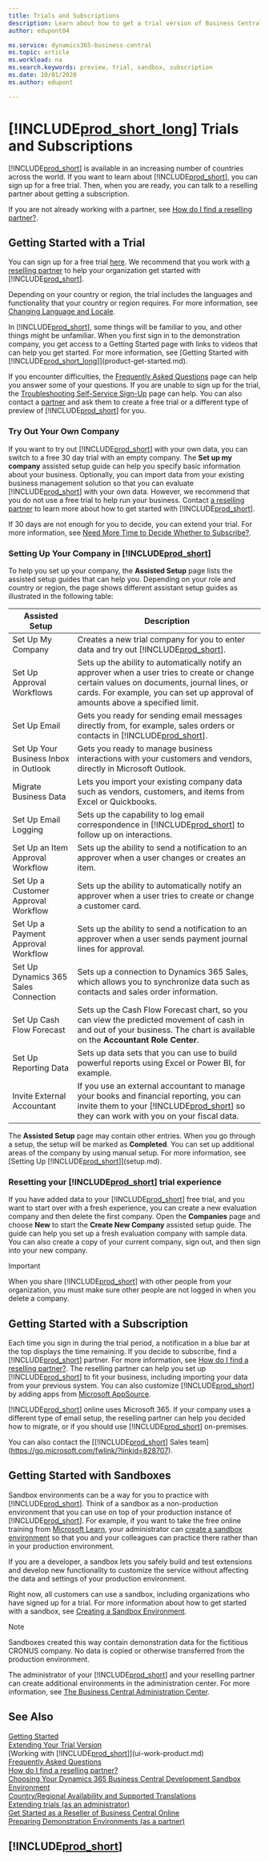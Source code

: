 ```yaml
---
title: Trials and Subscriptions
description: Learn about how to get a trial version of Business Central, how to work with sandbox environments, and how to sign up for a subscription.
author: edupont04

ms.service: dynamics365-business-central
ms.topic: article
ms.workload: na
ms.search.keywords: preview, trial, sandbox, subscription
ms.date: 10/01/2020
ms.author: edupont

---
```

# [!INCLUDE[prod_short_long](includes/prod_long.md)] Trials and Subscriptions

[!INCLUDE[prod_short](includes/prod_short.md)] is available in an increasing number of countries across the world. If you want to learn about [!INCLUDE[prod_short](includes/prod_short.md)], you can sign up for a free trial. Then, when you are ready, you can talk to a reselling partner about getting a subscription.  

If you are not already working with a partner, see [How do I find a reselling partner?](across-faq.md#findpartner).  

## Getting Started with a Trial

You can sign up for a free trial [here](https://go.microsoft.com/fwlink/?linkid=847861). We recommend that you work with [a reselling partner](across-faq.md#findpartner) to help your organization get started with [!INCLUDE[prod_short](includes/prod_short.md)].  

Depending on your country or region, the trial includes the languages and functionality that your country or region requires. For more information, see [Changing Language and Locale](about-locale-language.md).  

In [!INCLUDE[prod_short](includes/prod_short.md)], some things will be familiar to you, and other things might be unfamiliar. When you first sign in to the demonstration company, you get access to a Getting Started page with links to videos that can help you get started. For more information, see [Getting Started with [!INCLUDE[prod_short_long](includes/prod_long.md)]](product-get-started.md).  

If you encounter difficulties, the [Frequently Asked Questions](across-faq.md) page can help you answer some of your questions. If you are unable to sign up for the trial, the [Troubleshooting Self-Service Sign-Up](ui-troubleshoot-self-signup.md) page can help. You can also contact a [partner](across-faq.md#findpartner) and ask them to create a free trial or a different type of preview of [!INCLUDE[prod_short](includes/prod_short.md)] for you.  

### Try Out Your Own Company

If you want to try out [!INCLUDE[prod_short](includes/prod_short.md)] with your own data, you can switch to a free 30 day trial with an empty company. The **Set up my company** assisted setup guide can help you specify basic information about your business. Optionally, you can import data from your existing business management solution so that you can evaluate [!INCLUDE[prod_short](includes/prod_short.md)] with your own data. However, we recommend that you do not use a free trial to help run your business. Contact [a reselling partner](across-faq.md#findpartner) to learn more about how to get started with [!INCLUDE[prod_short](includes/prod_short.md)].  

If 30 days are not enough for you to decide, you can extend your trial. For more information, see [Need More Time to Decide Whether to Subscribe?](admin-extend-trial.md).  

### Setting Up Your Company in [!INCLUDE[prod_short](includes/prod_short.md)]

To help you set up your company, the **Assisted Setup** page lists the assisted setup guides that can help you. Depending on your role and country or region, the page shows different assistant setup guides as illustrated in the following table:

| Assisted Setup | Description |
| -------------- | ----------- |
| Set Up My Company |Creates a new trial company for you to enter data and try out [!INCLUDE[prod_short](includes/prod_short.md)]. |
| Set Up Approval Workflows |Sets up the ability to automatically notify an approver when a user tries to create or change certain values on documents, journal lines, or cards. For example, you can set up approval of amounts above a specified limit. |
| Set Up Email |Gets you ready for sending email messages directly from, for example, sales orders or contacts in [!INCLUDE[prod_short](includes/prod_short.md)]. |
| Set Up Your Business Inbox in Outlook |Gets you ready to manage business interactions with your customers and vendors, directly in Microsoft Outlook. |
| Migrate Business Data |Lets you import your existing company data such as vendors, customers, and items from Excel or Quickbooks. |
| Set Up Email Logging |Sets up the capability to log email correspondence in [!INCLUDE[prod_short](includes/prod_short.md)] to follow up on interactions. |
| Set Up an Item Approval Workflow |Sets up the ability to send a notification to an approver when a user changes or creates an item. |
| Set Up a Customer Approval Workflow |Sets up the ability to automatically notify an approver when a user tries to create or change a customer card. |
| Set Up a Payment Approval Workflow |Sets up the ability to send a notification to an approver when a user sends payment journal lines for approval. |
| Set Up Dynamics 365 Sales Connection |Sets up a connection to Dynamics 365 Sales, which allows you to synchronize data such as contacts and sales order information. |
| Set Up Cash Flow Forecast |Sets up the Cash Flow Forecast chart, so you can view the predicted movement of cash in and out of your business. The chart is available on the **Accountant Role Center**. |
| Set Up Reporting Data|Sets up data sets that you can use to build powerful reports using Excel or Power BI, for example. |
| Invite External Accountant |If you use an external accountant to manage your books and financial reporting, you can invite them to your [!INCLUDE[prod_short](includes/prod_short.md)] so they can work with you on your fiscal data. |

The **Assisted Setup** page may contain other entries. When you go through a setup, the setup will be marked as **Completed**. You can set up additional areas of the company by using manual setup. For more information, see [Setting Up [!INCLUDE[prod_short](includes/prod_short.md)]](setup.md).  

### Resetting your [!INCLUDE[prod_short](includes/prod_short.md)] trial experience

If you have added data to your [!INCLUDE[prod_short](includes/prod_short.md)] free trial, and you want to start over with a fresh experience, you can create a new evaluation company and then delete the first company. Open the **Companies** page and choose **New** to start the **Create New Company** assisted setup guide. The guide can help you set up a fresh evaluation company with sample data. You can also create a copy of your current company, sign out, and then sign into your new company.  

> [!IMPORTANT]
> When you share [!INCLUDE[prod_short](includes/prod_short.md)] with other people from your organization, you must make sure other people are not logged in when you delete a company.  

## Getting Started with a Subscription

Each time you sign in during the trial period, a notification in a blue bar at the top displays the time remaining. If you decide to subscribe, find a [!INCLUDE[prod_short](includes/prod_short.md)] partner. For more information, see [How do I find a reselling partner?](across-faq.md#findpartner). The reselling partner can help you set up [!INCLUDE[prod_short](includes/prod_short.md)] to fit your business, including importing your data from your previous system. You can also customize [!INCLUDE[prod_short](includes/prod_short.md)] by adding apps from [Microsoft AppSource](https://go.microsoft.com/fwlink/?linkid=2081646).  

[!INCLUDE[prod_short](includes/prod_short.md)] online uses Microsoft 365. If your company uses a different type of email setup, the reselling partner can help you decided how to migrate, or if you should use [!INCLUDE[prod_short](includes/prod_short.md)] on-premises.  

You can also contact the [[!INCLUDE[prod_short](includes/prod_short.md)] Sales team](https://go.microsoft.com/fwlink/?linkid=828707).  

## Getting Started with Sandboxes

Sandbox environments can be a way for you to practice with [!INCLUDE[prod_short](includes/prod_short.md)]. Think of a sandbox as a non-production environment that you can use on top of your production instance of [!INCLUDE[prod_short](includes/prod_short.md)]. For example, if you want to take the free online training from [Microsoft Learn](/learn/dynamics365/business-central?WT.mc_id=dyn365bc_landingpage-docs), your administrator can [create a sandbox environment](/dynamics365/business-central/dev-itpro/administration/tenant-admin-center-environments#create-a-sandbox-environment) so that you and your colleagues can practice there rather than in your production environment.  

If you are a developer, a sandbox lets you safely build and test extensions and develop new functionality to customize the service without affecting the data and settings of your production environment.  

Right now, all customers can use a sandbox, including organizations who have signed up for a trial. For more information about how to get started with a sandbox, see [Creating a Sandbox Environment](across-how-create-sandbox-environment.md).  

> [!NOTE]
> Sandboxes created this way contain demonstration data for the fictitious CRONUS company. No data is copied or otherwise transferred from the production environment.  

The administrator of your [!INCLUDE[prod_short](includes/prod_short.md)] and your reselling partner can create additional environments in the administration center. For more information, see [The Business Central Administration Center](/dynamics365/business-central/dev-itpro/administration/tenant-admin-center).  

## See Also

[Getting Started](product-get-started.md)  
[Extending Your Trial Version](admin-extend-trial.md)  
[Working with [!INCLUDE[prod_short](includes/prod_short.md)]](ui-work-product.md)  
[Frequently Asked Questions](across-faq.md)  
[How do I find a reselling partner?](across-faq.md#findpartner)  
[Choosing Your Dynamics 365 Business Central Development Sandbox Environment](/dynamics365/business-central/dev-itpro/developer/devenv-sandbox-overview?toc=/dynamics365/business-central/toc.json)  
[Country/Regional Availability and Supported Translations](/dynamics365/business-central/dev-itpro/compliance/apptest-countries-and-translations?toc=/dynamics365/business-central/toc.json)  
[Extending trials (as an administrator)](/dynamics365/business-central/dev-itpro/administration/tenant-administration#extending-trials)  
[Get Started as a Reseller of Business Central Online](/dynamics365/business-central/dev-itpro/administration/get-started-online)  
[Preparing Demonstration Environments (as a partner)](/dynamics365/business-central/dev-itpro/administration/demo-environment)  

## [!INCLUDE[prod_short](includes/free_trial_md.md)]  

